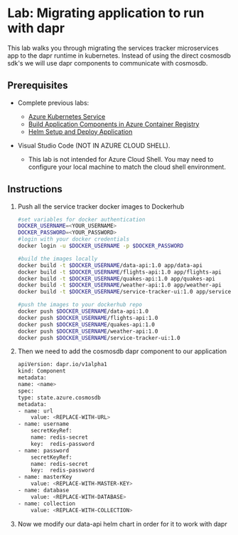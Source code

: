 # Lab: Migrating application to run with dapr

This lab walks you through migrating the services tracker microservices app to the dapr runtime in kubernetes. Instead of using the direct cosmosdb sdk's we will use dapr components to communicate with cosmosdb. 

## Prerequisites

* Complete previous labs:
    * [Azure Kubernetes Service](../../create-aks-cluster/README.md)
    * [Build Application Components in Azure Container Registry](../../build-application/README.md)
    * [Helm Setup and Deploy Application](../../helm-setup-deploy/README.md)

* Visual Studio Code (NOT IN AZURE CLOUD SHELL). 

    * This lab is not intended for Azure Cloud Shell. You may need to configure your local machine to match the cloud shell environment. 

## Instructions

1. Push all the service tracker docker images to Dockerhub

    ```bash
    #set variables for docker authentication
    DOCKER_USERNAME=<YOUR_USERNAME>
    DOCKER_PASSWORD=<YOUR_PASSWORD>
    #login with your docker credentials
    docker login -u $DOCKER_USERNAME -p $DOCKER_PASSWORD

    #build the images locally
    docker build -t $DOCKER_USERNAME/data-api:1.0 app/data-api
    docker build -t $DOCKER_USERNAME/flights-api:1.0 app/flights-api
    docker build -t $DOCKER_USERNAME/quakes-api:1.0 app/quakes-api
    docker build -t $DOCKER_USERNAME/weather-api:1.0 app/weather-api
    docker build -t $DOCKER_USERNAME/service-tracker-ui:1.0 app/service-tracker-ui

    #push the images to your dockerhub repo
    docker push $DOCKER_USERNAME/data-api:1.0
    docker push $DOCKER_USERNAME/flights-api:1.0
    docker push $DOCKER_USERNAME/quakes-api:1.0 
    docker push $DOCKER_USERNAME/weather-api:1.0 
    docker push $DOCKER_USERNAME/service-tracker-ui:1.0
    ```
2.  Then we need to add the cosmosdb dapr component to our application

    ```bash
    apiVersion: dapr.io/v1alpha1
    kind: Component
    metadata:
    name: <name>
    spec:
    type: state.azure.cosmosdb
    metadata:
    - name: url
        value: <REPLACE-WITH-URL>
    - name: username
        secretKeyRef:
        name: redis-secret
        key:  redis-password
    - name: password
        secretKeyRef:
        name: redis-secret
        key:  redis-password
    - name: masterKey
        value: <REPLACE-WITH-MASTER-KEY>
    - name: database
        value: <REPLACE-WITH-DATABASE>
    - name: collection
        value: <REPLACE-WITH-COLLECTION>
    ```

3.  Now we modify our data-api helm chart in order for it to work with dapr
